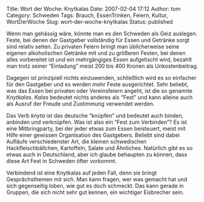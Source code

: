 Title: Wort der Woche: Knytkalas
Date: 2007-02-04 17:12
Author: tom
Category: Schweden
Tags: Brauch, EssenTrinken, Feiern, Kultur, WortDerWoche
Slug: wort-der-woche-knytkalas
Status: published

Wenn man gehässig wäre, könnte man es den Schweden als Geiz auslegen.
Feste, bei denen der Gastgeber vollständig für Essen und Getränke sorgt
sind relativ selten. Zu privaten Feiern bringt man üblicherweise seine
eigenen alkoholischen Getränke mit und zu größeren Festen, bei denen
alles vorbereitet ist und ein mehrgängiges Essen aufgetischt wird,
bezahlt man trotz seiner “Einladung” meist 200 bis 400 Kronen als
Unkostenbeitrag.

Dagegen ist prinzipiell nichts einzuwenden, schließlich wird es so
einfacher für den Gastgeber und es werden mehr Feste ausgerichtet. Sehr
beliebt, was das Essen bei privaten oder Vereinsfeiern angeht, ist die
so genannte *Knytkalas*. *Kalas* bedeutet nichts anderes als “Fest” und
kann alleine auch als Ausruf der Freude und Zustimmung verwendet werden.

Das Verb *knyta* ist das deutsche “knüpfen” und bedeutet auch binden,
anbinden und verknüpfen. Was ist also ein “Fest zum Verbinden”? Es ist
eine Mitbringparty, bei der jeder etwas zum Essen beisteuert, meist mit
Hilfe einer gewissen Organisation des Gastgebers. Beliebt sind dabei
Aufläufe verschiedenster Art, die kleinen schwedischen
Hackfleischbällchen, Kartoffeln, Salate und Ähnliches. Natürlich gibt es
so etwas auch in Deutschland, aber ich glaube behaupten zu können, dass
diese Art Fest in Schweden öfter vorkommt.

Verbindend ist eine Knytkalas auf jeden Fall, denn sie bringt
Gesprächsthemen mit sich. Man kann fragen, wer was gemacht hat und sich
gegenseitig loben, wie gut es doch schmeckt. Das kann gerade in Gruppen,
die sich nicht sehr gut kennen, ein wichtiger Eisbrecher sein.


